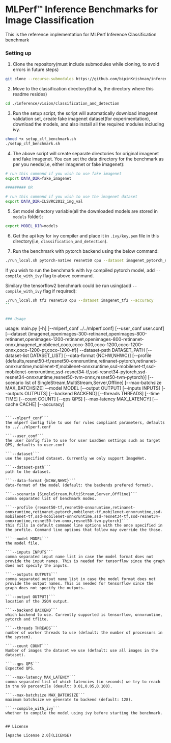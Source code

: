 # MLPerf™ Inference Benchmarks for Image Classification

This is the reference implementation for MLPerf Inference Classification benchmark

### Setting up

1. Clone the repository(must include submodules while cloning, to avoid errors in future steps)

```bash
git clone --recurse-submodules https://github.com/bipinKrishnan/inference.git
```

2. Move to the classification directory(that is, the directory where this readme resides)

```bash
cd ./inference/vision/classification_and_detection
```

3. Run the setup script, the script will automatically download imagenet validation set, create fake imagenet dataset(for experimentation), download the models, and also install all the required modules including ivy.

```bash
chmod +x setup_clf_benchmark.sh
./setup_clf_benchmark.sh
```

4. The above script will create separate directories for original imagenet and fake imagenet. You can set the data directory for the benchmark as per you needs(i.e, either imagenet or fake imagenet):

```bash
# run this command if you wish to use fake imagenet
export DATA_DIR=fake_imagenet

######### OR

# run this command if you wish to use the imagenet dataset
export DATA_DIR=ILSVRC2012_img_val
```

5. Set model directory variable(all the downloaded models are stored in `models` folder):

```bash
export MODEL_DIR=models
```

6. Get the api key for ivy compiler and place it in `.ivy/key.pem` file in this directory(i.e, `classification_and_detection`).

7. Run the benchmark with pytorch backend using the below command:

```bash
./run_local.sh pytorch-native resnet50 cpu --dataset imagenet_pytorch_native --profile resnet50-pytorch-native --accuracy --data-format NCHW
```

If you wish to run the benchmark with Ivy compiled pytorch model, add `--compile_with_ivy` flag to above command.

Similary the tensorflow2 benchmark could be run using(add `--compile_with_ivy` flag if required):

```bash
./run_local.sh tf2 resnet50 cpu --dataset imagenet_tf2 --accuracy
``


### Usage
```
usage: main.py [-h]
    [--mlperf_conf ../../mlperf.conf]
    [--user_conf user.conf]
    [--dataset {imagenet,openimages-300-retinanet,openimages-800-retinanet,openimages-1200-retinanet,openimages-800-retinanet-onnx,imagenet_mobilenet,coco,coco-300,coco-1200,coco-1200-onnx,coco-1200-pt,coco-1200-tf}]
    --dataset-path DATASET_PATH [--dataset-list DATASET_LIST]
    [--data-format {NCHW,NHWC}]
    [--profile {defaults,resnet50-tf,resnet50-onnxruntime,retinanet-pytorch,retinanet-onnxruntime,mobilenet-tf,mobilenet-onnxruntime,ssd-mobilenet-tf,ssd-mobilenet-onnxruntime,ssd-resnet34-tf,ssd-resnet34-pytorch,ssd-resnet34-onnxruntime,resnet50-tvm-onnx,resnet50-tvm-pytorch}]
    [--scenario list of SingleStream,MultiStream,Server,Offline]
    [--max-batchsize MAX_BATCHSIZE]
    --model MODEL [--output OUTPUT] [--inputs INPUTS]
    [--outputs OUTPUTS] [--backend BACKEND] [--threads THREADS]
    [--time TIME] [--count COUNT] [--qps QPS]
    [--max-latency MAX_LATENCY] [--cache CACHE] [--accuracy]
```

```--mlperf_conf```
the mlperf config file to use for rules compliant parameters, defaults to ../../mlperf.conf

```--user_conf```
the user config file to use for user LoadGen settings such as target QPS, defaults to user.conf

```--dataset```
use the specified dataset. Currently we only support ImageNet.

```--dataset-path```
path to the dataset.

```--data-format {NCHW,NHWC}```
data-format of the model (default: the backends prefered format).

```--scenario {SingleStream,MultiStream,Server,Offline}```
comma separated list of benchmark modes.

```--profile {resnet50-tf,resnet50-onnxruntime,retinanet-onnxruntime,retinanet-pytorch,mobilenet-tf,mobilenet-onnxruntime,ssd-mobilenet-tf,ssd-mobilenet-onnxruntime,ssd-resnet34-tf,ssd-resnet34-onnxruntime,resnet50-tvm-onnx,resnet50-tvm-pytorch}```
this fills in default command line options with the once specified in the profile. Command line options that follow may override the those.

```--model MODEL```
the model file.

```--inputs INPUTS```
comma separated input name list in case the model format does not provide the input names. This is needed for tensorflow since the graph does not specify the inputs.

```--outputs OUTPUTS```
comma separated output name list in case the model format does not provide the output names. This is needed for tensorflow since the graph does not specify the outputs.

```--output OUTPUT]```
location of the JSON output.

```--backend BACKEND```
which backend to use. Currently supported is tensorflow, onnxruntime, pytorch and tflite.

```--threads THREADS```
number of worker threads to use (default: the number of processors in the system).

```--count COUNT```
Number of images the dataset we use (default: use all images in the dataset).

```--qps QPS```
Expected QPS.

```--max-latency MAX_LATENCY```
comma separated list of which latencies (in seconds) we try to reach in the 99 percentile (deault: 0.01,0.05,0.100).

```--max-batchsize MAX_BATCHSIZE```
maximum batchsize we generate to backend (default: 128).

```--compile_with_ivy```
whether to compile the model using ivy before starting the benchmark.


## License

[Apache License 2.0](LICENSE)
